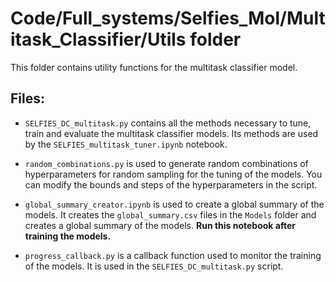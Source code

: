 # Code/Full_systems/Selfies_Mol/Multitask_Classifier/Utils folder

This folder contains utility functions for the multitask classifier model.

## Files:
- `SELFIES_DC_multitask.py` contains all the methods necessary to tune, train and evaluate the multitask classifier models. Its methods are used by the `SELFIES_multitask_tuner.ipynb` notebook.

- `random_combinations.py` is used to generate random combinations of hyperparameters for random sampling for the tuning of the models. You can modify the bounds and steps of the hyperparameters in the script.

- `global_summary_creator.ipynb` is used to create a global summary of the models. It creates the `global_summary.csv` files in the `Models` folder and creates a global summary of the models. **Run this notebook after training the models.**

- `progress_callback.py` is a callback function used to monitor the training of the models. It is used in the `SELFIES_DC_multitask.py` script.